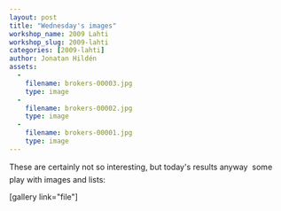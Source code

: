 ```yaml
---
layout: post
title: "Wednesday's images"
workshop_name: 2009 Lahti
workshop_slug: 2009-lahti
categories: [2009-lahti]
author: Jonatan Hildén
assets:
  -
    filename: brokers-00003.jpg
    type: image
  -
    filename: brokers-00002.jpg
    type: image
  -
    filename: brokers-00001.jpg
    type: image
---
```

These are certainly not so interesting, but today's results anyway  some play with images and lists:

[gallery link="file"]
